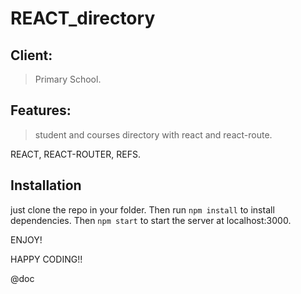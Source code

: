# REACT_directory
## Client:
> Primary School.

## Features: 
> student and courses directory with react and react-route.

REACT, REACT-ROUTER, REFS.

## Installation
just clone the repo in your folder. Then run <code>npm install</code> to install dependencies. Then <code>npm start</code> to start the server at localhost:3000.

ENJOY!

HAPPY CODING!!

@doc
